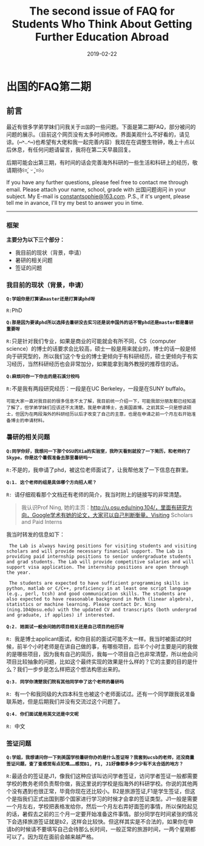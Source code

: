 ﻿---
layout: post
title: The second issue of FAQ for Students Who Think About Getting Further Education Abroad
date: 2019-02-22
categories: blog
tags: Daily
description: FAQ for Chinese students who think about getting further education abroad.
---

# 出国的FAQ第二期

## 前言
最近有很多学弟学妹们问我关于`出国`的一些问题。下面是第二期FAQ，部分被问的问题的展示。（目前这个网页没有太多时间修改。界面美观什么不好看的，请见谅。(⑅˃◡˂⑅)也希望有大佬和我一起完善内容）我现在在调整生物钟，晚上十点以后休息，有任何问题请留言，我将在第二天早晨回复。

后期可能会出第三期，有时间的话会完善海外科研的一些生活和科研上的经历，敬请期待꒰⌗´͈ ᵕ `͈⌗꒱৩

If you have any further questions, please feel free to contact me through email. Please attach your name, school, grade with 出国问题询问 in your subject. My E-mail is constantsophie@163.com. P.S., if it's urgent, please tell me in avance, I'll try my best to answer you in time.

---

### 框架
**主要分为以下三个部分：**
- 我目前的现状（背景，申请）
- 暑研的相关问题
- 签证的问题

### 我目前的现状（背景，申请）

**`Q:学姐你是打算读master还是打算读phd呀`**

`R:`PhD

**`Q:那是因为要读phd所以选择去暑研没去实习还是说申国外的话不管phd还是master都是暑研重要呀`**

`R:`只是针对我们专业，如果是商业的可能就会有所不同，CS（computer science）的博士的话要求会比较高，硕士一般是用来就业的，博士的话一般是倾向于研究型的，所以我们这个专业的博士更倾向于有科研经历，硕士更倾向于有实习经历，当然科研经历也会非常加分，如果能拿到海外教授的推荐信的话。

**`Q:麻烦问你一下你去的是石溪分校吗`**

`R:`不是我有两段研究经历：一段是在UC Berkeley，一段是在SUNY buffalo。
    
    可能大家一直对我目前的很多信息不太了解，我目前统一介绍一下，可能我部分朋友都已经知道了解了，但学弟学妹们应该还不太清楚。我是申请博士，去美国直博。之前其实一只是想读硕士，但因为在两段海外的科研经历以后才改变了自己的主意，也是在申请之前一个月左右开始准备博士的申请材料。


### 暑研的相关问题

**`Q:同学你好，我想问一下那个OSU的Xia的实验室，我昨天看到就投了一下简历，和老师约了Skype，你是这个暑假准备去那里暑研吗～`**

`R:`不是的，我申请了phd，被这位老师面试了，让我帮他发了一下信息在群里。


**`Q:1.	这个老师的组是具体哪个方向招人呢？`**

`R: `请仔细观看那个文档还有老师的简介，我当时附上的链接写的非常清楚。
> 我认识Prof Ning, 她的主页：http://u.osu.edu/ning.104/，里面有研究方向，Google学术有她的论文，大家可以自己判断衡量。Visiting Scholars and Paid Interns

我当时转发的信息如下：
   ```aidl
    The Lab is always having positions for visiting students and visiting scholars and will provide necessary financial support. The Lab is providing paid internship positions to senior undergraduate students and grad students. The Lab will provide competitive salaries and will support visa application. The internship positions are open through the year. 
    
    The students are expected to have sufficient programming skills in python, matlab or C/C++, proficiency in at least one script language (e.g., perl, tcsh) and good communication skills. The students are also expected to have reasonable background in Math (linear algebra), statistics or machine learning. Please contact Dr. Ning (ning.104@osu.edu) with the updated CV and transcripts (both undergrad and graduate, if applies) if interested.
```                                                                   
**`Q:2.	她面试一般会问她的项目相关还是自己项目的经历呀`**

`R: `我是博士applicant面试，和你目前的面试可能不太一样。我当时被面试的时候，前半个小时老师是在讲自己做的事，有哪些项目，后半个小时主要是问的我做的是哪些项目，因为我有自己的简历，我每一个项目自己也非常清楚，所以他会问项目比较抽象的问题，比如这个最终实现的效果是什么样的？它的主要的目的是什么？我们一步步是怎么样把这个想法构思出来的。

**`Q:3.	同学你清楚我们院有其他同学申了这个老师的暑研吗`**

`R: `有一个和我同级的大四本科生也被这个老师面试过。还有一个同学跟我说准备联系她，但是后期我们并没有交流过这个问题了。

**`Q:4.	你们面试是用英文还是中文呢`**

`R: `中文

### 签证问题

**`Q:学姐，我想请问你一下到美国学校暑研你办的是什么签证呀？我套到ucsb的老师，还没商量签证问题，查了查感觉有点犯难……感觉B1, F1, J1好像都多多少少有不太合适的地方？`**

`R:`最适合的签证是J1，像我们这种应该叫访问学者签证，访问学者签证一般都需要学校的教务老师负责帮你做，我这里说的学校是指海外的科研学校。你说的其他两个没有遇到也很正常，毕竟你现在还比较小。B2是旅游签证,F1是学生签证，但这个是指我们正式出国到那个国家进行学习的时候才会拿的签证类型。J1一般是需要一个月左右，学校把表格发给你，然后一个月左右弄好面签的事情，所以保险起见的话，暑假去之前的三个月一定要开始准备这件事情。部分同学在时间紧张的情况下会选择旅游签证就是b2，这样会比较快。但这样其实是不合法的，如果你在申请b的时候请不要填写自己会待那么长时间，一般正常的旅游时间，一两个星期都可以了。因为现在面前会越来越严格。
